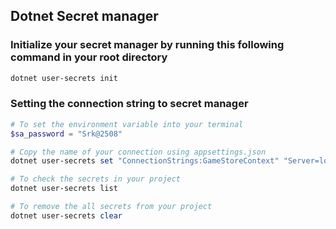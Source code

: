 ## Dotnet Secret manager
### Initialize your secret manager by running this following command in your root directory

```sh
dotnet user-secrets init
```

### Setting the connection string to secret manager

```powershell
# To set the environment variable into your terminal
$sa_password = "Srk@2508"

# Copy the name of your connection using appsettings.json
dotnet user-secrets set "ConnectionStrings:GameStoreContext" "Server=localhost;Database=backend;User Id=sa;Password=$sa_password;TrustServerCertificate=True"

# To check the secrets in your project
dotnet user-secrets list

# To remove the all secrets from your project
dotnet user-secrets clear